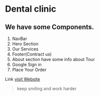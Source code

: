 #  Dental clinic 
## We have some Components.

1. NavBar 
2. Hero Section
3. Our Services
4. Footer(Contract us)
5. About section have some info about Tour
6. Google Sign in
7. Place Your Order


Link
[visit Website](https://dental-clinic-c8f73.web.app/ "LCO")

>keep smiling and work harder
